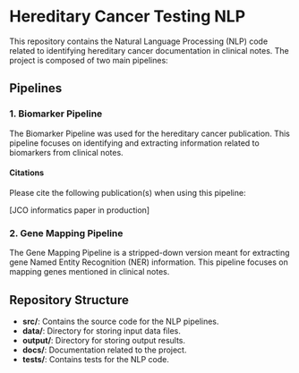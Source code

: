

# Hereditary Cancer Testing NLP

This repository contains the Natural Language Processing (NLP) code related to identifying hereditary cancer documentation in clinical notes. The project is composed of two main pipelines:

## Pipelines

### 1. Biomarker Pipeline

The Biomarker Pipeline was used for the hereditary cancer publication. This pipeline focuses on identifying and extracting information related to biomarkers from clinical notes.


#### Citations

Please cite the following publication(s) when using this pipeline:

[JCO informatics paper in production]

### 2. Gene Mapping Pipeline

The Gene Mapping Pipeline is a stripped-down version meant for extracting gene Named Entity Recognition (NER) information. This pipeline focuses on mapping genes mentioned in clinical notes.

## Repository Structure

- **src/**: Contains the source code for the NLP pipelines.
- **data/**: Directory for storing input data files.
- **output/**: Directory for storing output results.
- **docs/**: Documentation related to the project.
- **tests/**: Contains tests for the NLP code.

